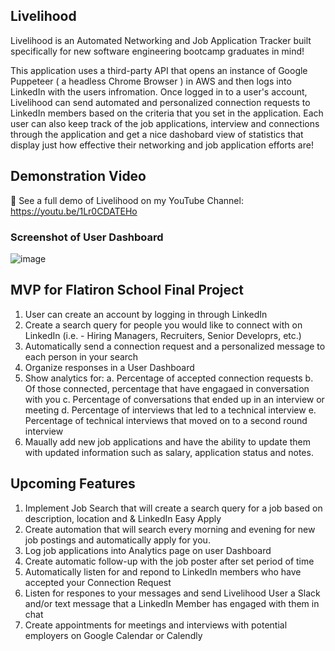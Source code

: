 ## Livelihood

Livelihood is an Automated Networking and Job Application Tracker built specifically for new software engineering bootcamp graduates in mind!

This application uses a third-party API that opens an instance of Google Puppeteer ( a headless Chrome Browser ) in AWS and then logs into LinkedIn with the users infromation.  Once logged in to a user's account, Livelihood can send automated and personalized connection requests to LinkedIn members based on the criteria that you set in the application.  Each user can also keep track of the job applications, interview and connections through the application and get a nice dashobard view of statistics that display just how effective their networking and job application efforts are!

## Demonstration Video

🚀 See a full demo of Livelihood on my YouTube Channel: https://youtu.be/1Lr0CDATEHo

### Screenshot of User Dashboard
![image](https://user-images.githubusercontent.com/71902770/121950213-f3ec6180-cd1e-11eb-97ea-8695d70838a5.png)

## MVP for Flatiron School Final Project

1. User can create an account by logging in through LinkedIn
2. Create a search query for people you would like to connect with on LinkedIn (i.e. - Hiring Managers, Recruiters, Senior Developrs, etc.)
3. Automatically send a connection request and a personalized message to each person in your search
4. Organize responses in a User Dashboard
5. Show analytics for:
  a. Percentage of accepted connection requests
  b. Of those connected, percentage that have engagaed in conversation with you
  c. Percentage of conversations that ended up in an interview or meeting
  d. Percentage of interviews that led to a technical interview
  e. Percentage of technical interviews that moved on to a second round interview
6. Maually add new job applications and have the ability to update them with updated information such as salary, application status and notes.
  
## Upcoming Features ##

1. Implement Job Search that will create a search query for a job based on description, location and & LinkedIn Easy Apply
2. Create automation that will search every morning and evening for new job postings and automatically apply for you.
3. Log job applications into Analytics page on user Dashboard
4. Create automatic follow-up with the job poster after set period of time
5. Automatically listen for and repond to LinkedIn members who have accepted your Connection Request
6. Listen for respones to your messages and send Livelihood User a Slack and/or text message that a LinkedIn Member has engaged with them in chat
7. Create appointments for meetings and interviews with potential employers on Google Calendar or Calendly



